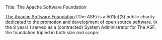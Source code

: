 Title: The Apache Software Foundation

[The Apache Software Foundation](http://www.apache.org/) (The ASF) is a 501(c)(3) public charity dedicated to the promotion
and development of open source software.  In the 8 years I served as a (contracted) System Administrator for The ASF,
the foundation tripled in both size and scope.